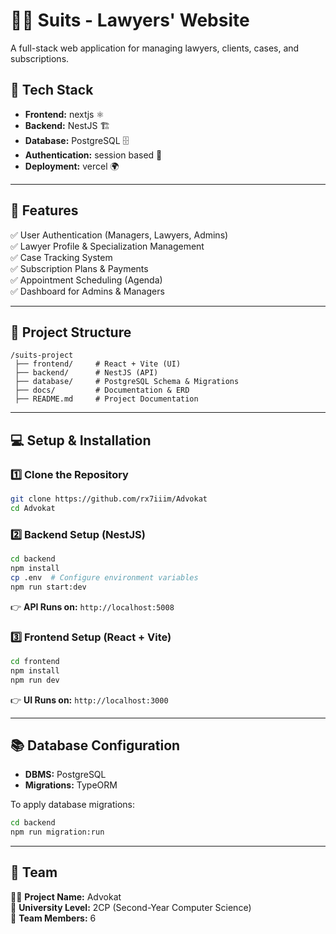 # 🧑‍⚖️ Suits - Lawyers' Website  

A full-stack web application for managing lawyers, clients, cases, and subscriptions.  

## 🚀 Tech Stack  
- **Frontend:** nextjs ⚛️  
- **Backend:** NestJS 🏗️  
- **Database:** PostgreSQL  🗄️  
- **Authentication:** session based 🔑  
- **Deployment:** vercel 🌍  

---

## 📌 Features  
✅ User Authentication (Managers, Lawyers, Admins)  
✅ Lawyer Profile & Specialization Management  
✅ Case Tracking System  
✅ Subscription Plans & Payments  
✅ Appointment Scheduling (Agenda)  
✅ Dashboard for Admins & Managers  

---

## 📁 Project Structure  
```
/suits-project  
 ├── frontend/     # React + Vite (UI)  
 ├── backend/      # NestJS (API)  
 ├── database/     # PostgreSQL Schema & Migrations  
 ├── docs/         # Documentation & ERD  
 ├── README.md     # Project Documentation  
```

---

## 💻 Setup & Installation  

### 1️⃣ Clone the Repository  
```sh
git clone https://github.com/rx7iiim/Advokat
cd Advokat  
```

### 2️⃣ Backend Setup (NestJS)  
```sh
cd backend  
npm install  
cp .env  # Configure environment variables  
npm run start:dev  
```
👉 **API Runs on:** `http://localhost:5008`  

### 3️⃣ Frontend Setup (React + Vite)  
```sh
cd frontend  
npm install  
npm run dev  
```
👉 **UI Runs on:** `http://localhost:3000`  

---

## 📚 Database Configuration  
- **DBMS:** PostgreSQL 
- **Migrations:** TypeORM  

To apply database migrations:  
```sh
cd backend  
npm run migration:run  
```

---

## 🚀 Team  
👨‍💻 **Project Name:** Advokat  
📌 **University Level:** 2CP (Second-Year Computer Science)  
👥 **Team Members:** 6  

